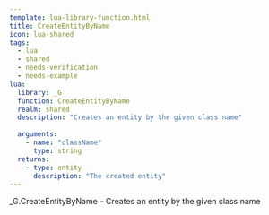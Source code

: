 ```yaml
---
template: lua-library-function.html
title: CreateEntityByName
icon: lua-shared
tags:
  - lua
  - shared
  - needs-verification
  - needs-example
lua:
  library: _G
  function: CreateEntityByName
  realm: shared
  description: "Creates an entity by the given class name"
  
  arguments:
    - name: "className"
      type: string
  returns:
    - type: entity
      description: "The created entity"
---
```


<div class="lua__search__keywords">
_G.CreateEntityByName &#x2013; Creates an entity by the given class name
</div>
